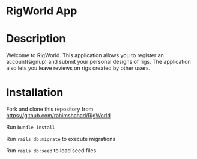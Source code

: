 # RigWorld App

# Description
Welcome to RigWorld. This application allows you to register an account(signup) and submit your personal designs of rigs. The application also lets you leave reviews on rigs created by other users.

# Installation
Fork and clone this repository from https://github.com/rahimshahad/RigWorld

Run `bundle install`

Run `rails db:migrate` to execute migrations

Run `rails db:seed` to load seed files


